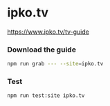 # ipko.tv

https://www.ipko.tv/tv-guide

### Download the guide

```sh
npm run grab --- --site=ipko.tv
```

### Test

```sh
npm run test:site ipko.tv
```
